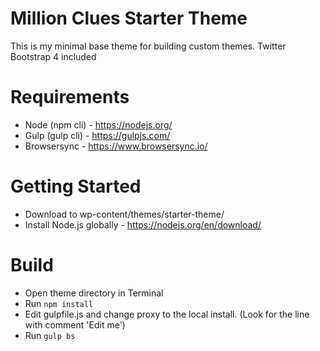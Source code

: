Million Clues Starter Theme
===========================
  
This is my minimal base theme for building custom themes. Twitter Bootstrap 4 included

Requirements
============
- Node (npm cli)	- https://nodejs.org/
- Gulp (gulp cli)	- https://gulpjs.com/
- Browsersync 	- https://www.browsersync.io/

Getting Started
===============

- Download to wp-content/themes/starter-theme/
- Install Node.js globally - https://nodejs.org/en/download/

Build
=====
- Open theme directory in Terminal
- Run `npm install`
- Edit gulpfile.js and change proxy to the local install. (Look for the line with comment 'Edit me')
- Run `gulp bs`